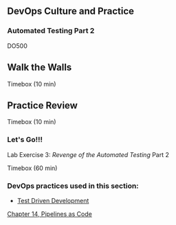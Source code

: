 <!-- .slide: data-background-image="images/RH_NewBrand_Background.png" -->
## DevOps Culture and Practice <!-- {_class="course-title"} -->
### Automated Testing Part 2 <!-- {_class="title-color"} -->
DO500 <!-- {_class="title-color"} -->



## Walk the Walls
Timebox (10 min) <!-- {_class="small"} -->



## Practice Review
Timebox (10 min) <!-- {_class="small"} -->



### Let's Go!!!
Lab Exercise 3: _Revenge of the Automated Testing_
Part 2

Timebox (60 min) <!-- {_class="small"} -->



<!-- .slide: data-background-image="images/chef-background.png", class="white-style" -->
### DevOps practices used in this section:
- [Test Driven Development](https://openpracticelibrary.com/practice/test-driven-development/)



<!-- .slide: data-background-image="css/images/RH_Chapter_Title_Background2.png", class="white-style" -->
[Chapter 14, Pipelines as Code](chapter14.html)
